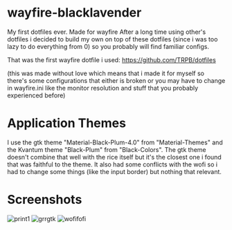 # wayfire-blacklavender
My first dotfiles ever. Made for wayfire
After a long time using other's dotfiles i decided to build my own on top of these dotfiles (since i was too lazy to do everything from 0) so you probably will find familiar configs.

That was the first wayfire dotfile i used: https://github.com/TRPB/dotfiles

(this was made without love which means that i made it for myself so there's some configurations that either is broken or you may have to change in wayfire.ini like the monitor resolution and stuff that you probably experienced before)

# Application Themes
I use the gtk theme "Material-Black-Plum-4.0" from "Material-Themes" and the Kvantum theme "Black-Plum" from "Black-Colors". The gtk theme doesn't combine that well with the rice itself but it's the closest one i found that was faithful to the theme. It also had some conflicts with the wofi so i had to change some things (like the input border) but nothing that relevant.

# Screenshots
![print1](https://user-images.githubusercontent.com/82564850/176285312-5e08add4-2c65-426a-b6f2-94e8729680c2.png)
![grrgtk](https://user-images.githubusercontent.com/82564850/176285345-3c2f06aa-3b4f-47a6-ad3c-2bf77697dffb.png)
![wofifofi](https://user-images.githubusercontent.com/82564850/176285351-0ac92a96-a339-4b46-8faf-d3f98017cd9f.png)
